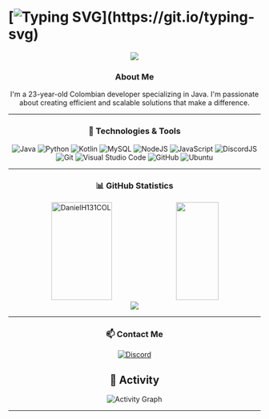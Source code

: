 # [![Typing SVG](https://readme-typing-svg.herokuapp.com/?color=0D1117&size=35&center=true&vCenter=true&width=1000&lines=Hello,+my+name+is+DanielH131COL;I'm+23+years+old.;)](https://git.io/typing-svg)
<div align="center">

<p align="center">
  <a href="https://github.com/DanielH131COL">
    <img src="https://komarev.com/ghpvc/?username=DanielH131COL&color=red">
  </a>
</p>

### About Me
I'm a 23-year-old Colombian developer specializing in Java. I'm passionate about creating efficient and scalable solutions that make a difference.

---
### 🚀 Technologies & Tools

![Java](https://img.shields.io/badge/java-%23ED8B00.svg?style=for-the-badge&logo=openjdk&logoColor=white) ![Python](https://img.shields.io/badge/python-%2314354C.svg?style=for-the-badge&logo=python&logoColor=white) ![Kotlin](https://img.shields.io/badge/kotlin-%237F52FF.svg?style=for-the-badge&logo=kotlin&logoColor=white) ![MySQL](https://img.shields.io/badge/mysql-%2300f.svg?style=for-the-badge&logo=mysql&logoColor=white) ![NodeJS](https://img.shields.io/badge/node.js-%2343853D.svg?style=for-the-badge&logo=node.js&logoColor=white) ![JavaScript](https://img.shields.io/badge/javascript-%23323330.svg?style=for-the-badge&logo=javascript&logoColor=%23F7DF1E) ![DiscordJS](https://img.shields.io/badge/discord.js-%232C3454.svg?style=for-the-badge&logo=Discord&logoColor=Blue) ![Git](https://img.shields.io/badge/git-%23F05033.svg?style=for-the-badge&logo=git&logoColor=white) ![Visual Studio Code](https://img.shields.io/badge/VisualStudioCode-0078d7.svg?style=for-the-badge&logo=visual-studio-code&logoColor=white) ![GitHub](https://img.shields.io/badge/github-%23121011.svg?style=for-the-badge&logo=github&logoColor=white) ![Ubuntu](https://img.shields.io/badge/Ubuntu-E95420?style=for-the-badge&logo=ubuntu&logoColor=white)

---

### 📊 GitHub Statistics
<div align="center">
  <img width="49%" height="195px" src="https://github-readme-stats.vercel.app/api?username=DanielH131COL&show_icons=true&count_private=true&hide_border=true&title_color=FF4800&icon_color=FF0000&text_color=FF4800&bg_color=0d1117" alt="DanielH131COL"/>
  <img width="41%" height="195px" src="https://github-readme-stats.vercel.app/api/top-langs/?username=DanielH131COL&layout=compact&hide_border=true&title_color=FF4800&text_color=FF4800&bg_color=0d1117"/>
</div>

<div align="center">

<img src="https://github-readme-streak-stats.herokuapp.com/?user=DanielH131COL&theme=dark&hide_border=true&background=0D1117&stroke=FF0000&ringFF4800&fire=FF0000&currStreakLabel=0D1117&sideNums=0D1117&currStreakNum=FF0000&dates=0D1117&sideLabelsFF0000"/>

---


### 📫 Contact Me
<div>
  <a href="https://discord.gg/jGKm94fMAk"><img src="https://img.shields.io/badge/danielh131col2-%237289DA.svg?style=for-the-badge&logo=discord&logoColor=white" alt="Discord"></a>
</div>
</div>

## 🌊 Activity

</div>

<div align="center">

![Activity Graph](https://github-readme-activity-graph.vercel.app/graph?username=DanielH131COL&bg_color=0D1117&color=0D1117&line=FF0000&point=FF0000&area=true&area_color=1a1a2e&title_color=FF0000&hide_border=true&custom_title=Contribution%20Activity)

</div>

---

